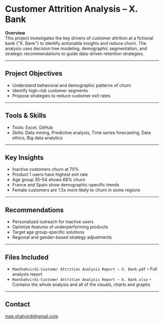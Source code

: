 # Customer Attrition Analysis – X. Bank

**Overview**  
This project investigates the key drivers of customer attrition at a fictional bank ("X. Bank") to identify actionable insights and reduce churn. The analysis uses decision tree modeling, demographic segmentation, and strategic recommendations to guide data-driven retention strategies.

---

## Project Objectives
- Understand behavioral and demographic patterns of churn
- Identify high-risk customer segments
- Propose strategies to reduce customer exit rates

---

## Tools & Skills
- Tools: Excel, GitHub
- Skills: Data mining, Predictive analysis, Time series forecasting, Data ethics, Big data analytics

---

## Key Insights
- Inactive customers churn at 70%
- Product 1 users have highest exit rate
- Age group 35–54 shows 68% churn
- France and Spain show demographic-specific trends
- Female customers are 1.5x more likely to churn in some regions

---

## Recommendations
- Personalized outreach for inactive users
- Optimize features of underperforming products
- Target age group-specific solutions
- Regional and gender-based strategy adjustments

---

## Files Included
- `MaeShahvirdi-Customer Attrition Analysis Report – X. Bank.pdf` – Full analysis report
- `MaeShahvirdi-Customer Attrition Analysis Report – X. Bank.xlsx` – Contains the whole analysis and all of the visuals, charts and graphs

---

## Contact
mae.shahvirdi@gmail.com
